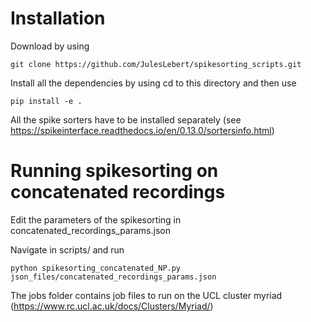 # Installation

Download by using

`git clone https://github.com/JulesLebert/spikesorting_scripts.git`

Install all the dependencies by using cd to this directory and then use

`pip install -e .`

All the spike sorters have to be installed separately (see https://spikeinterface.readthedocs.io/en/0.13.0/sortersinfo.html)

# Running spikesorting on concatenated recordings

Edit the parameters of the spikesorting in concatenated_recordings_params.json

Navigate in scripts/ and run

`python spikesorting_concatenated_NP.py json_files/concatenated_recordings_params.json`

The jobs folder contains job files to run on the UCL cluster myriad (https://www.rc.ucl.ac.uk/docs/Clusters/Myriad/)
